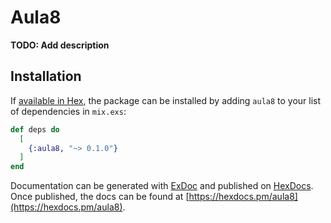 # Aula8

**TODO: Add description**

## Installation

If [available in Hex](https://hex.pm/docs/publish), the package can be installed
by adding `aula8` to your list of dependencies in `mix.exs`:

```elixir
def deps do
  [
    {:aula8, "~> 0.1.0"}
  ]
end
```

Documentation can be generated with [ExDoc](https://github.com/elixir-lang/ex_doc)
and published on [HexDocs](https://hexdocs.pm). Once published, the docs can
be found at [https://hexdocs.pm/aula8](https://hexdocs.pm/aula8).

